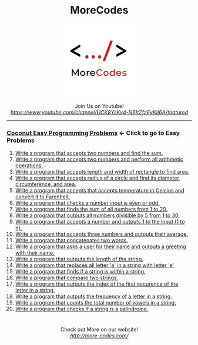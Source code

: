 <h1 align="center">MoreCodes</h1>
<p align="center"> 
  <img src="/morecodescir.png"/>
</p>

<p align="center">
Join Us on Youtube! <br/>
<i><u>https://www.youtube.com/channel/UCK8YsKv4-N6ItZfzEyKlI6A/featured</u></i>
</p>

- - - -
### [Coconut Easy Programming Problems](../Easy%20Problems/) <- Click to go to Easy Problems

1. <a href="https://github.com/ArjunAranetaCodes/MoreCodes-Coconut/blob/master/Easy%20Problems/problem1.coco" target="_blank">Write a program that accepts two numbers and find the sum.</a>
2. <a href="https://github.com/ArjunAranetaCodes/MoreCodes-Coconut/blob/master/Easy%20Problems/problem2.coco" target="_blank">Write a program that accepts two numbers and perform all arithmetic operations.</a>
3. <a href="https://github.com/ArjunAranetaCodes/MoreCodes-Coconut/blob/master/Easy%20Problems/problem3.coco" target="_blank">Write a program that accepts length and width of rectangle to find area.</a>
4. <a href="https://github.com/ArjunAranetaCodes/MoreCodes-Coconut/blob/master/Easy%20Problems/problem4.coco" target="_blank">Write a program that accepts radius of a circle and find its diameter, circumference, and area.</a>
5. <a href="https://github.com/ArjunAranetaCodes/MoreCodes-Coconut/blob/master/Easy%20Problems/problem5.coco" target="_blank">Write a program that accepts that accepts temperature in Celcius and convert it to Farenheit.</a>
6. <a href="https://github.com/ArjunAranetaCodes/MoreCodes-Coconut/blob/master/Easy%20Problems/problem6.coco" target="_blank">Write a program that checks a number input is even or odd.</a>
7. <a href="https://github.com/ArjunAranetaCodes/MoreCodes-Coconut/blob/master/Easy%20Problems/problem7.coco" target="_blank">Write a program that finds the sum of all numbers from 1 to 20.</a>
8. <a href="https://github.com/ArjunAranetaCodes/MoreCodes-Coconut/blob/master/Easy%20Problems/problem8.coco" target="_blank">Write a program that outputs all numbers divisible by 5 from 1 to 30.</a>
9. <a href="https://github.com/ArjunAranetaCodes/MoreCodes-Coconut/blob/master/Easy%20Problems/problem9.coco" target="_blank">Write a program that accepts a number and outputs 1 to the input (1 to n).</a>
10. <a href="https://github.com/ArjunAranetaCodes/MoreCodes-Coconut/blob/master/Easy%20Problems/problem10.coco" target="_blank">Write a program that accepts three numbers and outputs their average.</a>
11. <a href="https://github.com/ArjunAranetaCodes/MoreCodes-Coconut/blob/master/Easy%20Problems/problem11.coco" target="_blank">Write a program that concatenates two words.</a>
12. <a href="https://github.com/ArjunAranetaCodes/MoreCodes-Coconut/blob/master/Easy%20Problems/problem12.coco" target="_blank">Write a program that asks a user for their name and outputs a greeting with their name.</a>
13. <a href="https://github.com/ArjunAranetaCodes/MoreCodes-Coconut/blob/master/Easy%20Problems/problem13.coco" target="_blank">Write a program that outputs the length of the string.</a>
14. <a href="https://github.com/ArjunAranetaCodes/MoreCodes-Coconut/blob/master/Easy%20Problems/problem14.coco" target="_blank">Write a program that replaces all letter 'a' in a string with letter 'e'</a>
15. <a href="https://github.com/ArjunAranetaCodes/MoreCodes-Coconut/blob/master/Easy%20Problems/problem15.coco" target="_blank">Write a program that finds if a string is within a string.</a>
16. <a href="https://github.com/ArjunAranetaCodes/MoreCodes-Coconut/blob/master/Easy%20Problems/problem16.coco" target="_blank">Write a program that compare two strings.</a>
17. <a href="https://github.com/ArjunAranetaCodes/MoreCodes-Coconut/blob/master/Easy%20Problems/problem17.coco" target="_blank">Write a program that outputs the index of the first occurence of the letter in a string.</a>
18. <a href="https://github.com/ArjunAranetaCodes/MoreCodes-Coconut/blob/master/Easy%20Problems/problem18.coco" target="_blank">Write a program that outputs the frequency of a letter in a string.</a>
19. <a href="https://github.com/ArjunAranetaCodes/MoreCodes-Coconut/blob/master/Easy%20Problems/problem19.coco" target="_blank">Write a program that counts the total number of vowels in a string.</a>
20. <a href="https://github.com/ArjunAranetaCodes/MoreCodes-Coconut/blob/master/Easy%20Problems/problem20.coco" target="_blank">Write a program that checks if a string is a palindrome.</a>

#

<p align="center">
Check out More on our website! <br/>
<i><u>http://more-codes.com/</u></i>
</p>
